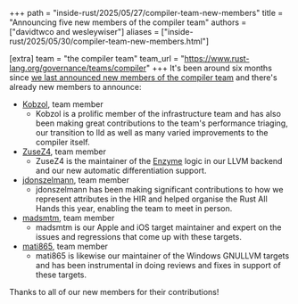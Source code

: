 +++
path = "inside-rust/2025/05/27/compiler-team-new-members"
title = "Announcing five new members of the compiler team"
authors = ["davidtwco and wesleywiser"]
aliases = ["inside-rust/2025/05/30/compiler-team-new-members.html"]

[extra]
team = "the compiler team"
team_url = "https://www.rust-lang.org/governance/teams/compiler"
+++
It's been around six months since [we last announced new members of the compiler
team][blog_prev_addition] and there's already new members to announce:

- [Kobzol](https://github.com/Kobzol), team member
  - Kobzol is a prolific member of the infrastructure team and has also been making great
    contributions to the team's performance triaging, our transition to lld as well as many varied
    improvements to the compiler itself.
- [ZuseZ4](https://github.com/ZuseZ4), team member
  - ZuseZ4 is the maintainer of the [Enzyme](https://enzyme.mit.edu/) logic in our LLVM backend and
    our new automatic differentiation support.
- [jdonszelmann](https://github.com/jdonszelmann), team member
  - jdonszelmann has been making significant contributions to how we represent attributes in the HIR
    and helped organise the Rust All Hands this year, enabling the team to meet in person.
- [madsmtm](https://github.com/madsmtm), team member
  - madsmtm is our Apple and iOS target maintainer and expert on the issues and regressions that
    come up with these targets.
- [mati865](https://github.com/mati865), team member
  - mati865 is likewise our maintainer of the Windows GNULLVM targets and has been instrumental in
    doing reviews and fixes in support of these targets.

Thanks to all of our new members for their contributions!

[blog_prev_addition]: https://blog.rust-lang.org/inside-rust/2024/11/12/compiler-team-new-members/
